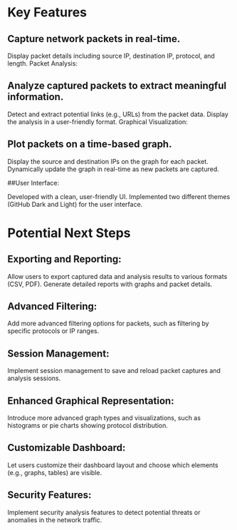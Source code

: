 # Key Features

## Capture network packets in real-time.
Display packet details including source IP, destination IP, protocol, and length.
Packet Analysis:

## Analyze captured packets to extract meaningful information.
Detect and extract potential links (e.g., URLs) from the packet data.
Display the analysis in a user-friendly format.
Graphical Visualization:

## Plot packets on a time-based graph.
Display the source and destination IPs on the graph for each packet.
Dynamically update the graph in real-time as new packets are captured.

##User Interface:

Developed with a clean, user-friendly UI.
Implemented two different themes (GitHub Dark and Light) for the user interface.

# Potential Next Steps

## Exporting and Reporting:

Allow users to export captured data and analysis results to various formats (CSV, PDF).
Generate detailed reports with graphs and packet details.

## Advanced Filtering:

Add more advanced filtering options for packets, such as filtering by specific protocols or IP ranges.

## Session Management:

Implement session management to save and reload packet captures and analysis sessions.

## Enhanced Graphical Representation:

Introduce more advanced graph types and visualizations, such as histograms or pie charts showing protocol distribution.

## Customizable Dashboard:

Let users customize their dashboard layout and choose which elements (e.g., graphs, tables) are visible.

## Security Features:

Implement security analysis features to detect potential threats or anomalies in the network traffic.
